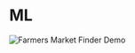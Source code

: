 # ML
![Farmers Market Finder Demo](https://github.com/VladislavTominin/ML/blob/master/ippi/movie.gif)
